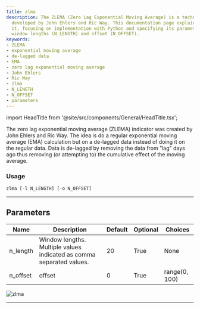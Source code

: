 ```yaml
---
title: zlma
description: The ZLEMA (Zero Lag Exponential Moving Average) is a technical indicator
  developed by John Ehlers and Ric Way. This documentation page explains how to use
  it, focusing on implementation with Python and specifying its parameters including
  window lengths (N_LENGTH) and offset (N_OFFSET).
keywords:
- ZLEMA
- exponential moving average
- de-lagged data
- EMA
- zero lag exponential moving average
- John Ehlers
- Ric Way
- zlma
- N_LENGTH
- N_OFFSET
- parameters
---
```


import HeadTitle from '@site/src/components/General/HeadTitle.tsx';

<HeadTitle title="crypto/ta/zlma - Reference | OpenBB Terminal Docs" />

The zero lag exponential moving average (ZLEMA) indicator was created by John Ehlers and Ric Way. The idea is do a regular exponential moving average (EMA) calculation but on a de-lagged data instead of doing it on the regular data. Data is de-lagged by removing the data from "lag" days ago thus removing (or attempting to) the cumulative effect of the moving average.

### Usage

```python
zlma [-l N_LENGTH] [-o N_OFFSET]
```

---

## Parameters

| Name | Description | Default | Optional | Choices |
| ---- | ----------- | ------- | -------- | ------- |
| n_length | Window lengths. Multiple values indicated as comma separated values. | 20 | True | None |
| n_offset | offset | 0 | True | range(0, 100) |

![zlma](https://user-images.githubusercontent.com/46355364/154312786-bc60268b-9da9-4fd9-bed6-fc95f5560075.png)

---
